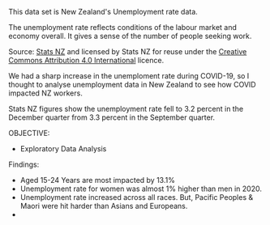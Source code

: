 This data set is New Zealand's Unemployment rate data.

The unemployment rate reflects conditions of the labour market and economy overall. It gives a sense of the number of people seeking work.

Source: [Stats NZ](https://www.stats.govt.nz/)&nbsp;and licensed by Stats NZ for reuse under the [Creative Commons Attribution 4.0 International](https://creativecommons.org/licenses/by/4.0/) licence.

We had a sharp increase in the unemploment rate during COVID-19, so I thought to analyse unemployment data in New Zealand to see how COVID impacted NZ workers.

Stats NZ figures show the unemployment rate fell to 3.2 percent in the December quarter from 3.3 percent in the September quarter.


OBJECTIVE:
 - Exploratory Data Analysis

Findings:

- Aged 15-24 Years are most impacted by 13.1%
- Unemployment rate for women was almost 1% higher than men in 2020.
- Unemployment rate increased across all races. But, Pacific Peoples & Maori were hit harder than Asians and Europeans.
-
